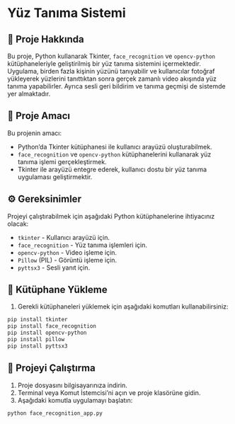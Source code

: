# Yüz Tanıma Sistemi

## 📜 Proje Hakkında

Bu proje, Python kullanarak Tkinter, `face_recognition` ve `opencv-python` kütüphaneleriyle geliştirilmiş bir yüz tanıma sistemini içermektedir. Uygulama, birden fazla kişinin yüzünü tanıyabilir ve kullanıcılar fotoğraf yükleyerek yüzlerini tanıttıktan sonra gerçek zamanlı video akışında yüz tanıma yapabilirler. Ayrıca sesli geri bildirim ve tanıma geçmişi de sistemde yer almaktadır.

## 🎯 Proje Amacı

Bu projenin amacı:
- Python’da Tkinter kütüphanesi ile kullanıcı arayüzü oluşturabilmek.
- `face_recognition` ve `opencv-python` kütüphanelerini kullanarak yüz tanıma işlemi gerçekleştirmek.
- Tkinter ile arayüzü entegre ederek, kullanıcı dostu bir yüz tanıma uygulaması geliştirmektir.

## ⚙️ Gereksinimler

Projeyi çalıştırabilmek için aşağıdaki Python kütüphanelerine ihtiyacınız olacak:
- `tkinter` - Kullanıcı arayüzü için.
- `face_recognition` - Yüz tanıma işlemleri için.
- `opencv-python` - Video işleme için.
- `Pillow` (PIL) - Görüntü işleme için.
- `pyttsx3` - Sesli yanıt için.

## 🔧 Kütüphane Yükleme

1. Gerekli kütüphaneleri yüklemek için aşağıdaki komutları kullanabilirsiniz:
```bash 
pip install tkinter
pip install face_recognition
pip install opencv-python
pip install pillow
pip install pyttsx3
``` 
## 🚀 Projeyi Çalıştırma
1. Proje dosyasını bilgisayarınıza indirin.
2. Terminal veya Komut İstemcisi’ni açın ve proje klasörüne gidin.
3. Aşağıdaki komutla uygulamayı başlatın:

```bash
python face_recognition_app.py

